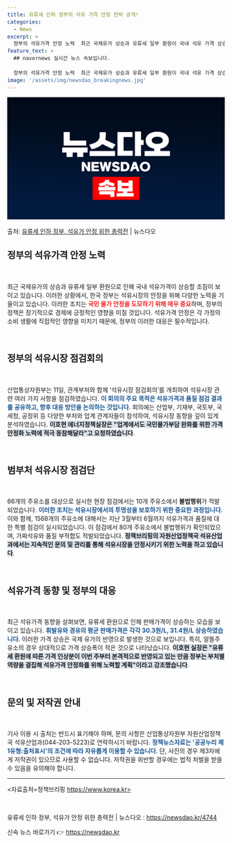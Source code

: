 ```yaml
---
title: 유류세 인하 정부의 석유 가격 안정 전략 공개!
categories:
  - News
excerpt: >
  정부의 석유가격 안정 노력  최근 국제유가 상승과 유류세 일부 환원이 국내 석유 가격 상승을 예고함에 따라,…
feature_text: >
  ## navernews 실시간 뉴스 속보입니다.

  정부의 석유가격 안정 노력  최근 국제유가 상승과 유류세 일부 환원이 국내 석유 가격 상승을 예고함에 따라,…
image: '/assets/img/newsdao_breakingnews.jpg'
---
```


![뉴스다오 속보](/assets/img/newsdao_breakingnews.jpg)

<p>출처: <a href="https://newsdao.kr/4744" rel="dofollow">유류세 인하 정부, 석유가 안정 위한 총력전</a> | 뉴스다오</p>

<h2 data-ke-size="size26">정부의 석유가격 안정 노력</h2>

<p data-ke-size="size16">&nbsp;</p>
최근 국제유가의 상승과 유류세 일부 환원으로 인해 국내 석유가격이 상승할 조짐이 보이고 있습니다. 이러한 상황에서, 한국 정부는 석유시장의 안정을 위해 다양한 노력을 기울이고 있습니다. 이러한 조치는 <b><span style="color: #ee2323;">국민 물가 안정을 도모하기 위해 매우 중요</span></b>하며, 정부의 정책은 장기적으로 경제에 긍정적인 영향을 미칠 것입니다. 석유가격 안정은 각 가정의 소비 생활에 직접적인 영향을 미치기 때문에, 정부의 이러한 대응은 필수적입니다.

<p data-ke-size="size16">&nbsp;</p>

<h2 data-ke-size="size26">정부의 석유시장 점검회의</h2>

<p data-ke-size="size16">&nbsp;</p>
산업통상자원부는 11일, 관계부처와 함께 ‘석유시장 점검회의’를 개최하여 석유시장 관련 여러 가지 사항을 점검하였습니다. <b><span style="color: #1a5490;">이 회의의 주요 목적은 석유가격과 품질 점검 결과를 공유하고, 향후 대응 방안을 논의하는 것입니다</span></b>. 회의에는 산업부, 기재부, 국토부, 국세청, 공정위 등 다양한 부처와 업계 관계자들이 참석하여, 석유시장 동향을 깊이 있게 분석하였습니다. <b><span style="background-color: #21538527;">이호현 에너지정책실장은 "업계에서도 국민물가부담 완화를 위한 가격안정화 노력에 적극 동참해달라"고 요청하였습니다</span></b>.

<p data-ke-size="size16">&nbsp;</p>

<h2 data-ke-size="size26">범부처 석유시장 점검단</h2>

<p data-ke-size="size16">&nbsp;</p>
66개의 주유소를 대상으로 실시한 현장 점검에서는 10개 주유소에서 <b>불법행위</b>가 적발되었습니다. <b><span style="color: #1a5490;">이러한 조치는 석유시장에서의 투명성을 보호하기 위한 중요한 과정입니다</span></b>. 이와 함께, 1568개의 주유소에 대해서는 지난 3월부터 6월까지 석유가격과 품질에 대한 특별 점검이 실시되었습니다. 이 점검에서 80개 주유소에서 불법행위가 확인되었으며, 가짜석유와 품질 부적합도 적발되었습니다. <b><span style="background-color: #21538527;">정책브리핑의 자원산업정책국 석유산업과에서는 지속적인 문의 및 관리를 통해 석유시장을 안정시키기 위한 노력을 하고 있습니다</span></b>.

<p data-ke-size="size16">&nbsp;</p>

<h2 data-ke-size="size26">석유가격 동향 및 정부의 대응</h2>

<p data-ke-size="size16">&nbsp;</p>
최근 석유가격 동향을 살펴보면, 유류세 환원으로 인해 판매가격이 상승하는 모습을 보이고 있습니다. <b><span style="color: #1a5490;">휘발유와 경유의 평균 판매가격은 각각 30.3원/L, 31.4원/L 상승하였습니다</span></b>. 이러한 가격 상승은 국제 유가의 반영으로 발생한 것으로 보입니다. 특히, 알뜰주유소의 경우 상대적으로 가격 상승폭이 적은 것으로 나타났습니다. <b><span style="background-color: #21538527;">이호현 실장은 "유류세 환원에 따른 가격 인상분이 이번 주부터 본격적으로 반영되고 있는 만큼 정부는 부처별 역량을 결집해 석유가격 안정화를 위해 노력할 계획"이라고 강조했습니다</span></b>.

<p data-ke-size="size16">&nbsp;</p>

<h2 data-ke-size="size26">문의 및 저작권 안내</h2>

<p data-ke-size="size16">&nbsp;</p>
기사 이용 시 출처는 반드시 표기해야 하며, 문의 사항은 산업통상자원부 자원산업정책국 석유산업과(044-203-5223)로 연락하시기 바랍니다. <b><span style="color: #1a5490;">정책뉴스자료는 '공공누리 제1유형:출처표시'의 조건에 따라 자유롭게 이용할 수 있습니다</span></b>. 단, 사진의 경우 제3자에게 저작권이 있으므로 사용할 수 없습니다. 저작권을 위반할 경우에는 법적 처벌을 받을 수 있음을 유의해야 합니다.

<hr />

<자료출처=정책브리핑 https://www.korea.kr>

<p data-ke-size="size16">&nbsp;</p>
유류세 인하 정부, 석유가 안정 위한 총력전 | 뉴스다오  : <a href="https://newsdao.kr/4744">https://newsdao.kr/4744</a> 

신속 뉴스 바로가기 👉 <a href="https://newsdao.kr" rel="dofollow">https://newsdao.kr</a>


